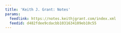 ```yaml
---
title: 'Keith J. Grant: Notes'
params:
  feedlink: https://notes.keithjgrant.com/index.xml
  feedid: d482fdee9cdacbb1031634109eb10c55
---
```

